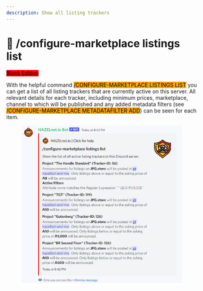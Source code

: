```yaml
---
description: Show all listing trackers
---
```


# 📃 /configure-marketplace listings list

<mark style="background-color:red;">Black Edition</mark>

With the helpful command <mark style="background-color:orange;">/CONFIGURE-MARKETPLACE LISTINGS LIST</mark> you can get a list of all listing trackers that are currently active on this server. All relevant details for each tracker, including minimum prices, marketplace, channel to which will be published and any added metadata filters (see <mark style="background-color:orange;">/CONFIGURE-MARKETPLACE METADATAFILTER ADD</mark>) can be seen for each item.

<figure><img src="../../../../.gitbook/assets/image (37).png" alt=""><figcaption></figcaption></figure>
